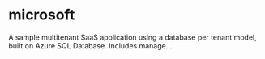 # microsoft
A sample multitenant SaaS application using a database per tenant model, built on Azure SQL Database. Includes manage…
